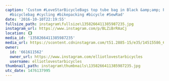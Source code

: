 ```yaml
---
caption: 'Custom #LoveStarBicycleBags top tube bag in Black &amp;amp; Pink. #handmade
  #bicyclebag #cycling #bikepacking #bicycle #SewRad'
date: '2016-10-10T22:19:55'
fullsize_path: instagram\fullsize\1358266411385987235.jpg
instagram_url: https://www.instagram.com/p/BLZiBrRAaCj
location: {}
media_id: '1358266411385987235'
media_url: https://scontent.cdninstagram.com/t51.2885-15/e35/14515586_621408681374768_5833679427606675456_n.jpg?ig_cache_key=MTM1ODI2NjQxMTM4NTk4NzIzNQ%3D%3D.2
owner:
  id: '661611562'
  owner_url: https://www.instagram.com/elliotlovestarbicycles
  username: elliotlovestarbicycles
thumbnail_path: instagram\thumbnails\1358266411385987235.jpg
utc_date: 1476137995
---
```

